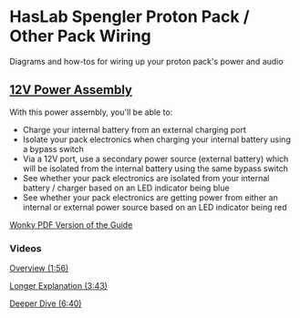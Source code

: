 # HasLab Spengler Proton Pack / Other Pack Wiring
Diagrams and how-tos for wiring up your proton pack's power and audio

## [12V Power Assembly](power/12V%20Power%20Assembly.md)

With this power assembly, you'll be able to:

- Charge your internal battery from an external charging port
- Isolate your pack electronics when charging your internal battery using a bypass switch
- Via a 12V port, use a secondary power source (external battery) which will be isolated from the
  internal battery using the same bypass switch
- See whether your pack electronics are isolated from your internal battery / charger based on
  an LED indicator being blue
- See whether your pack electronics are getting power from either an internal or external power
  source based on an LED indicator being red

[Wonky PDF Version of the Guide](power/12V%20Power%20Assembly.pdf)

### Videos

[Overview (1:56)](https://youtu.be/uO9-Ru0Y7kw)

[Longer Explanation (3:43)](https://youtu.be/x2D-j18WvII)

[Deeper Dive (6:40)](https://youtu.be/GxCZtZ-E1Ig)

<!--
### For Users of 5V / 6V Keep-Alives or Pack Electronics

Especially for HasLab pack users, a 12V to 6V step down
converter is recommended rather than using the 5V USB
output from the Talentcell battery.

A separate page will be created for how to add the
step down to this circuit.

- [Part: 12V to 6V step down](https://amzn.to/3XfXYzH)
- [Part: 12V to 5V step down](https://amzn.to/4dYcIIU)

## [Amp Audio with Bypass Switch](amp-audio/Amp%20Audio%20with%20Bypass%20Switch.md)

This mod adds a 30W amplifier,new speaker, and a bypass switch to route around the amplifier.
-->